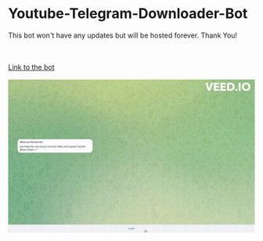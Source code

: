 # Youtube-Telegram-Downloader-Bot
 <p>This bot won't have any updates but will be hosted forever. Thank You!<p>
 <br>
 <br>
 <a href="https://t.me/ytubedl_tele_bot">Link to the bot<a>
 <br>
 <br>
 <img src="demo.gif.gif">
